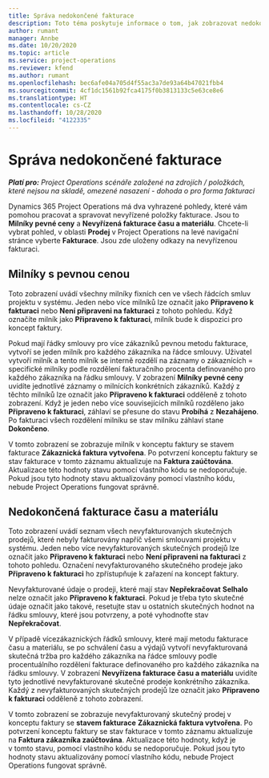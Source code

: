 ```yaml
---
title: Správa nedokončené fakturace
description: Toto téma poskytuje informace o tom, jak zobrazovat nedokončenou fakturaci a pracovat s ní v aplikaci Project Operations.
author: rumant
manager: Annbe
ms.date: 10/20/2020
ms.topic: article
ms.service: project-operations
ms.reviewer: kfend
ms.author: rumant
ms.openlocfilehash: bec6afe04a705d4f55ac3a7de93a64b47021fbb4
ms.sourcegitcommit: 4cf1dc1561b92fca4175f0b3813133c5e63ce8e6
ms.translationtype: HT
ms.contentlocale: cs-CZ
ms.lasthandoff: 10/28/2020
ms.locfileid: "4122335"
---
```

# <a name="manage-the-billing-backlog"></a>Správa nedokončené fakturace

_**Platí pro:** Project Operations scénáře založené na zdrojích / položkách, které nejsou na skladě, omezené nasazení - dohoda o pro forma fakturaci_

Dynamics 365 Project Operations má dva vyhrazené pohledy, které vám pomohou pracovat a spravovat nevyřízené položky fakturace. Jsou to **Milníky pevné ceny** a **Nevyřízená fakturace času a materiálu**. Chcete-li vybrat pohled, v oblasti **Prodej** v Project Operations na levé navigační stránce vyberte **Fakturace**. Jsou zde uloženy odkazy na nevyřízenou fakturaci.

## <a name="fixed-price-milestones"></a>Milníky s pevnou cenou

Toto zobrazení uvádí všechny milníky fixních cen ve všech řádcích smluv projektu v systému. Jeden nebo více milníků lze označit jako **Připraveno k fakturaci** nebo **Není připraveni na fakturaci** z tohoto pohledu. Když označíte milník jako **Připraveno k fakturaci**, milník bude k dispozici pro koncept faktury.

Pokud mají řádky smlouvy pro více zákazníků pevnou metodu fakturace, vytvoří se jeden milník pro každého zákazníka na řádce smlouvy. Uživatel vytvoří milník a tento milník se interně rozdělí na záznamy o zákaznících = specifické milníky podle rozdělení fakturačního procenta definovaného pro každého zákazníka na řádku smlouvy. V zobrazení **Milníky pevné ceny** uvidíte jednotlivé záznamy o milnících konkrétních zákazníků. Každý z těchto milníků lze označit jako **Připraveno k fakturaci** odděleně z tohoto zobrazení. Když je jeden nebo více souvisejících milníků rozděleno jako **Připraveno k fakturaci**, záhlaví se přesune do stavu **Probíhá** z **Nezahájeno**. Po fakturaci všech rozdělení milníku se stav milníku záhlaví stane **Dokončeno**.

V tomto zobrazení se zobrazuje milník v konceptu faktury se stavem fakturace **Zákaznická faktura vytvořena**. Po potvrzení konceptu faktury se stav fakturace v tomto záznamu aktualizuje na **Faktura zaúčtována**. Aktualizace této hodnoty stavu pomocí vlastního kódu se nedoporučuje. Pokud jsou tyto hodnoty stavu aktualizovány pomocí vlastního kódu, nebude Project Operations fungovat správně.

## <a name="time-and-material-billing-backlog"></a>Nedokončená fakturace času a materiálu

Toto zobrazení uvádí seznam všech nevyfakturovaných skutečných prodejů, které nebyly fakturovány napříč všemi smlouvami projektu v systému. Jeden nebo více nevyfakturovaných skutečných prodejů lze označit jako **Připraveno k fakturaci** nebo **Není připraveni na fakturaci** z tohoto pohledu. Označení nevyfakturovaného skutečného prodeje jako **Připraveno k fakturaci** ho zpřístupňuje k zařazení na koncept faktury.

Nevyfakturované údaje o prodeji, které mají stav **Nepřekračovat** **Selhalo** nelze označit jako **Připraveno k fakturaci**. Pokud je třeba tyto skutečné údaje označit jako takové, resetujte stav u ostatních skutečných hodnot na řádku smlouvy, které jsou potvrzeny, a poté vyhodnoťte stav **Nepřekračovat**.

V případě vícezákaznických řádků smlouvy, které mají metodu fakturace času a materiálu, se po schválení času a výdajů vytvoří nevyfakturovaná skutečná tržba pro každého zákazníka na řádce smlouvy podle procentuálního rozdělení fakturace definovaného pro každého zákazníka na řádku smlouvy. V zobrazení **Nevyřízena fakturace času a materiálu** uvidíte tyto jednotlivé nevyfakturované skutečné prodeje konkrétního zákazníka. Každý z nevyfakturovaných skutečných prodejů lze označit jako **Připraveno k fakturaci** odděleně z tohoto zobrazení.

V tomto zobrazení se zobrazuje nevyfakturovaný skutečný prodej v konceptu faktury se **stavem fakturace** **Zákaznická faktura vytvořena**. Po potvrzení konceptu faktury se stav fakturace v tomto záznamu aktualizuje na **Faktura zákazníka zaúčtována**. Aktualizace této hodnoty, když je v tomto stavu, pomocí vlastního kódu se nedoporučuje. Pokud jsou tyto hodnoty stavu aktualizovány pomocí vlastního kódu, nebude Project Operations fungovat správně.
